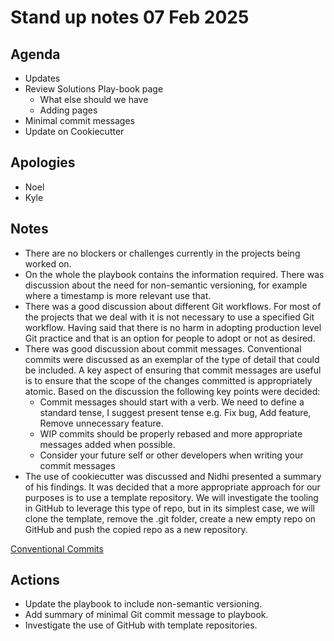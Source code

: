 # Stand up notes 07 Feb 2025

## Agenda

- Updates
- Review Solutions Play-book page
    - What else should we have
    - Adding pages
- Minimal commit messages
- Update on Cookiecutter

## Apologies

- Noel
- Kyle

## Notes

- There are no blockers or challenges currently in the projects being worked on.
- On the whole the playbook contains the information required. There was discussion
about the need for non-semantic versioning, for example where a timestamp is more
relevant use that.
- There was a good discussion about different Git workflows. For most of the projects
that we deal with it is not necessary to use a specified Git workflow. Having said that
there is no harm in adopting production level Git practice and that is an option for
people to adopt or not as desired.
- There was good discussion about commit messages. Conventional commits were discussed as
an exemplar of the type of detail that could be included. A key aspect of ensuring that
commit messages are useful is to ensure that the scope of the changes committed is 
appropriately atomic. Based on the discussion the following key points were decided:
    - Commit messages should start with a verb. We need to define a standard tense, I suggest
    present tense e.g. Fix bug, Add feature, Remove unnecessary feature.
    - WIP commits should be properly rebased and more appropriate messages added when possible.
    - Consider your future self or other developers when writing your commit messages
- The use of cookiecutter was discussed and Nidhi presented a summary of his findings. It
was decided that a more appropriate approach for our purposes is to use a template repository.
We will investigate the tooling in GitHub to leverage this type of repo, but in its simplest
case, we will clone the template, remove the .git folder, create a new empty repo on GitHub and 
push the copied repo as a new repository.

[Conventional Commits](https://www.conventionalcommits.org/en/v1.0.0/) 

## Actions

- Update the playbook to include non-semantic versioning.
- Add summary of minimal Git commit message to playbook.
- Investigate the use of GitHub with template repositories.